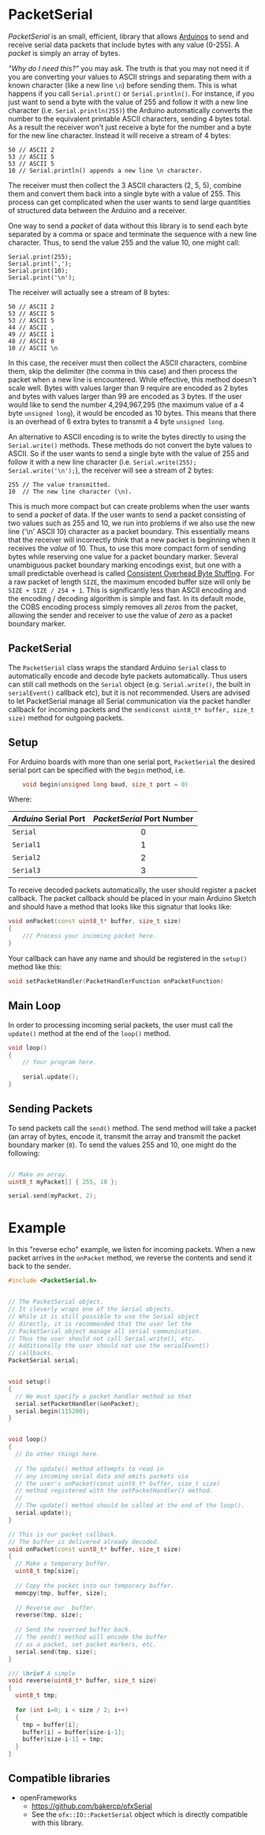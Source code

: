 PacketSerial
============

_PacketSerial_ is an small, efficient, library that allows [Arduinos](http://www.arduino.cc/) to send and receive serial data packets that include bytes with any value (0-255).  A _packet_ is simply an array of bytes.

_"Why do I need this?"_ you may ask.  The truth is that you may not need it if you are converting your values to ASCII strings and separating them with a known character (like a new line `\n`) before sending them.   This is what happens if you call `Serial.print()` or `Serial.println()`.  For instance, if you just want to send a byte with the value of 255 and follow it with a new line character (i.e. `Serial.println(255)`) the Arduino automatically converts the number to the equivalent printable ASCII characters, sending 4 bytes total.  As a result the receiver won't just receive a byte for the number and a byte for the new line character.  Instead it will receive a stream of 4 bytes:

```
50 // ASCII 2
53 // ASCII 5
53 // ASCII 5
10 // Serial.println() appends a new line \n character.
```

The receiver must then collect the 3 ASCII characters (2, 5, 5), combine them and convert them back into a single byte with a value of 255.  This process can get complicated when the user wants to send large quantities of structured data between the Arduino and a receiver.

One way to send a _packet_ of data without this library is to send each byte separated by a comma or space and terminate the sequence with a new line character.  Thus, to send the value 255 and the value 10, one might call:

```
Serial.print(255);
Serial.print(',');
Serial.print(10);
Serial.print('\n');
```

The receiver will actually see a stream of 8 bytes:

```
50 // ASCII 2
53 // ASCII 5
53 // ASCII 5
44 // ASCII ,
49 // ASCII 1
48 // ASCII 0
10 // ASCII \n
```

In this case, the receiver must then collect the ASCII characters, combine them, skip the delimiter (the comma in this case) and then process the packet when a new line is encountered.  While effective, this method doesn't scale well.  Bytes with values larger than 9 require are encoded as 2 bytes and bytes with values larger than 99 are encoded as 3 bytes.  If the user would like to send the number 4,294,967,295 (the maximum value of a 4 byte `unsigned long`), it would be encoded as 10 bytes.  This means that there is an overhead of 6 extra bytes to transmit a 4 byte `unsigned long`.

An alternative to ASCII encoding is to write the bytes directly to using the `Serial.write()` methods.  These methods do not convert the byte values to ASCII.  So if the user wants to send a single byte with the value of 255 and follow it with a new line character (i.e. `Serial.write(255); Serial.write('\n');`), the receiver will see a stream of 2 bytes:

```
255 // The value transmitted.
10  // The new line character (\n).
```

This is much more compact but can create problems when the user wants to send a _packet_ of data.  If the user wants to send a packet consisting of two values such as 255 and 10, we run into problems if we also use the new line ('\n' ASCII 10) character as a packet boundary.  This essentially means that the receiver will incorrectly think that a new packet is beginning when it receives the _value_ of 10.  Thus, to use this more compact form of sending bytes while reserving one value for a packet boundary marker.  Several unambiguous packet boundary marking encodings exist, but one with a small predictable overhead is called [Consistent Overhead Byte Stuffing](http://en.wikipedia.org/wiki/Consistent_Overhead_Byte_Stuffing).  For a raw packet of length `SIZE`, the maximum encoded buffer size will only be `SIZE + SIZE / 254 + 1`.  This is significantly less than ASCII encoding and the encoding / decoding algorithm is simple and fast.  In its default mode, the COBS encoding process simply removes all _zeros_ from the packet, allowing the sender and receiver to use the value of _zero_ as a packet boundary marker.  

## PacketSerial

The `PacketSerial` class wraps the standard Arduino `Serial` class to automatically encode and decode byte packets automatically.  Thus users can still call methods on the `Serial` object (e.g. `Serial.write()`, the built in `serialEvent()` callback etc), but it is not recommended.  Users are advised to let PacketSerial manage all Serial communication via the packet handler callback for incoming packets and the `send(const uint8_t* buffer, size_t size)` method for outgoing packets.


## Setup 

For Arduino boards with more than one serial port, `PacketSerial` the desired serial port can be specified with the `begin` method, i.e.

```c++
    void begin(unsigned long baud, size_t port = 0)
```

Where:

| _Arduino_ Serial Port | _PacketSerial_ Port Number |
| ------------- |:-------------:|
| `Serial`      | 0           |
| `Serial1`     | 1           |
| `Serial2`     | 2           |
| `Serial3`     | 3           |

To receive decoded packets automatically, the user should register a packet callback.  The packet callback should be placed in your main Arduino Sketch and should have a method that looks like this signatur that looks like:

```c++
void onPacket(const uint8_t* buffer, size_t size)
{
    /// Process your incoming packet here.
}
```

Your callback can have any name and should be registered in the `setup()` method like this:

```c++
void setPacketHandler(PacketHandlerFunction onPacketFunction)
```

## Main Loop

In order to processing incoming serial packets, the user must call the `update()` method at the end of the `loop()` method.

```c++
void loop()
{
    // Your program here. 
    
    serial.update();
}

```

## Sending Packets

To send packets call the `send()` method.  The send method will take a packet (an array of bytes, encode it, transmit the array and transmit the packet boundary marker (`0`).  To send the values 255 and 10, one might do the following:

```c++

// Make an array.
uint8_t myPacket[] { 255, 10 };

serial.send(myPacket, 2);
```
 
# Example

In this "reverse echo" example, we listen for incoming packets.  When a new packet arrives in the `onPacket` method, we reverse the contents and send it back to the sender.  

```c++
#include <PacketSerial.h>


// The PacketSerial object.
// It cleverly wraps one of the Serial objects.
// While it is still possible to use the Serial object
// directly, it is recommended that the user let the 
// PacketSerial object manage all serial communication.
// Thus the user should not call Serial.write(), etc.
// Additionally the user should not use the serialEvent()
// callbacks.
PacketSerial serial;


void setup()
{
  // We must specify a packet handler method so that
  serial.setPacketHandler(&onPacket);
  serial.begin(115200);
}


void loop()
{
  // Do other things here.
  
  // The update() method attempts to read in
  // any incoming serial data and emits packets via
  // the user's onPacket(const uint8_t* buffer, size_t size) 
  // method registered with the setPacketHandler() method.  
  //
  // The update() method should be called at the end of the loop().
  serial.update(); 
}

// This is our packet callback.
// The buffer is delivered already decoded.
void onPacket(const uint8_t* buffer, size_t size)
{
  // Make a temporary buffer.
  uint8_t tmp[size]; 
  
  // Copy the packet into our temporary buffer.
  memcpy(tmp, buffer, size); 
  
  // Reverse our  buffer.
  reverse(tmp, size);
  
  // Send the reversed buffer back.
  // The send() method will encode the buffer
  // as a packet, set packet markers, etc.
  serial.send(tmp, size);
}

/// \brief A simple
void reverse(uint8_t* buffer, size_t size)
{
  uint8_t tmp;
  
  for (int i=0; i < size / 2; i++)
  {
    tmp = buffer[i];
    buffer[i] = buffer[size-i-1];
    buffer[size-i-1] = tmp;
  }
}
```

## Compatible libraries

- openFrameworks
    - https://github.com/bakercp/ofxSerial
    - See the `ofx::IO::PacketSerial` object which is directly compatible with this library. 